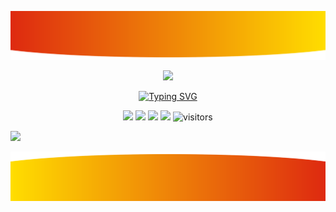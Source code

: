 ![](assets/top_wave.svg)

<div align="center">
  <img src="https://img.shields.io/badge/🇨🇳 中国-China-DE2910?style=for-the-badge&logo=data:image/svg+xml;base64,PHN2ZyB4bWxucz0iaHR0cDovL3d3dy53My5vcmcvMjAwMC9zdmciIHZpZXdCb3g9IjAgMCAxMjAwIDgwMCI+DQo8cGF0aCBmaWxsPSIjREUyOTEwIiBkPSJtMCwwaDEyMDB2ODAwSDB6Ii8+DQo8cGF0aCBmaWxsPSIjRkZERTAwIiBkPSJtLTE5LjEsOTEuOSAxMC43LDMzLjFIMjUuN0wwLjMsNDEuNyAxMS4xLDc0LjgtMTQuMyw1OC4yIDM2LjYsNTguMiAxMS4xLDc0LjggMjEuOSw0MS43LTMuNyw3NC44eiIvPg0KPC9zdmc+" />
  
  [![Typing SVG](https://readme-typing-svg.herokuapp.com?font=Fira+Code&size=32&duration=3000&pause=1000&color=DE2910&center=true&vCenter=true&width=800&lines=Welcome+to+my+profile!;欢迎来到我的主页！;一起探索编程的世界！)](https://git.io/typing-svg)
</div>

<!--   my-icons -->
<p align="center">
    <a href="https://github.com/Tianyuyuyuyuyuyu/Tianyuyuyuyuyuyu"><img src="https://img.shields.io/badge/status-updating-brightgreen.svg"></a>
    <a href="https://github.com/Tianyuyuyuyuyuyu/Tianyuyuyuyuyuyu/graphs/contributors"><img src="https://img.shields.io/github/contributors/Tianyuyuyuyuyuyu/Tianyuyuyuyuyuyu?color=blue"></a>
    <a href="https://github.com/Tianyuyuyuyuyuyu/Tianyuyuyuyuyuyu/stargazers"><img src="https://img.shields.io/github/stars/Tianyuyuyuyuyuyu/Tianyuyuyuyuyuyu.svg?logo=github"></a>
    <a href="https://github.com/Tianyuyuyuyuyuyu/Tianyuyuyuyuyuyu/network/members"><img src="https://img.shields.io/github/forks/Tianyuyuyuyuyuyu/Tianyuyuyuyuyuyu.svg?color=blue&logo=github"></a>
    <img src="https://visitor-badge.laobi.icu/badge?page_id=Tianyuyuyuyuyuyu.Tianyuyuyuyuyuyu" alt="visitors"/>   
</p>

<!--   my-header-img -->
![](./assets/header_.png)

![](assets/bottom_wave.svg)

<!--
**Tianyuyuyuyuyuyu/Tianyuyuyuyuyuyu** is a ✨ _special_ ✨ repository because its `README.md` (this file) appears on your GitHub profile.

Here are some ideas to get you started:

- 🔭 I'm currently working on ...
- 🌱 I'm currently learning ...
- 👯 I'm looking to collaborate on ...
- 🤔 I'm looking for help with ...
- 💬 Ask me about ...
- 📫 How to reach me: ...
- 😄 Pronouns: ...
- ⚡ Fun fact: ...
-->